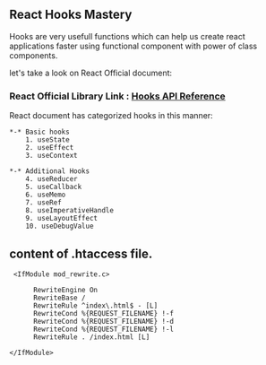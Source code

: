## React Hooks Mastery
Hooks are very usefull functions which can help us create react applications faster using functional component with power of class components.

let's take a look on React Official document:


### React Official Library Link : [Hooks API Reference](https://reactjs.org/docs/hooks-reference.html)

React document has categorized hooks in this manner:
~~~
*-* Basic hooks
    1. useState
    2. useEffect
    3. useContext

*-* Additional Hooks
    4. useReducer
    5. useCallback
    6. useMemo
    7. useRef
    8. useImperativeHandle
    9. useLayoutEffect
    10. useDebugValue
 ~~~
 
 
 ## content of .htaccess file.
 
     <IfModule mod_rewrite.c>

          RewriteEngine On
          RewriteBase /
          RewriteRule ^index\.html$ - [L]
          RewriteCond %{REQUEST_FILENAME} !-f
          RewriteCond %{REQUEST_FILENAME} !-d
          RewriteCond %{REQUEST_FILENAME} !-l
          RewriteRule . /index.html [L]

    </IfModule>
